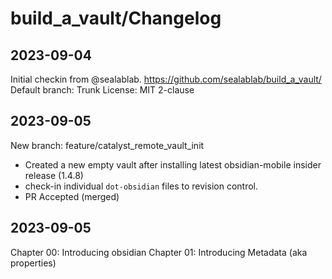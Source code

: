 # build_a_vault/Changelog 
## 2023-09-04
  Initial checkin from @sealablab. https://github.com/sealablab/build_a_vault/ 
  Default branch: Trunk
  License: MIT 2-clause

## 2023-09-05 
  New branch: feature/catalyst_remote_vault_init 
  * Created a new empty vault after installing latest obsidian-mobile insider release (1.4.8) 
  * check-in individual `dot-obsidian` files to revision control. 
  * PR Accepted (merged)

## 2023-09-05
 Chapter 00: Introducing obsidian 
 Chapter 01: Introducing Metadata (aka properties) 


